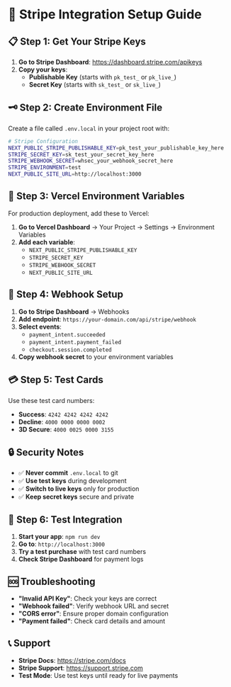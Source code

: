 # 🔧 Stripe Integration Setup Guide

## 📋 **Step 1: Get Your Stripe Keys**

1. **Go to Stripe Dashboard**: https://dashboard.stripe.com/apikeys
2. **Copy your keys**:
   - **Publishable Key** (starts with `pk_test_` or `pk_live_`)
   - **Secret Key** (starts with `sk_test_` or `sk_live_`)

## 🗝️ **Step 2: Create Environment File**

Create a file called `.env.local` in your project root with:

```bash
# Stripe Configuration
NEXT_PUBLIC_STRIPE_PUBLISHABLE_KEY=pk_test_your_publishable_key_here
STRIPE_SECRET_KEY=sk_test_your_secret_key_here
STRIPE_WEBHOOK_SECRET=whsec_your_webhook_secret_here
STRIPE_ENVIRONMENT=test
NEXT_PUBLIC_SITE_URL=http://localhost:3000
```

## 🚀 **Step 3: Vercel Environment Variables**

For production deployment, add these to Vercel:

1. **Go to Vercel Dashboard** → Your Project → Settings → Environment Variables
2. **Add each variable**:
   - `NEXT_PUBLIC_STRIPE_PUBLISHABLE_KEY`
   - `STRIPE_SECRET_KEY`
   - `STRIPE_WEBHOOK_SECRET`
   - `NEXT_PUBLIC_SITE_URL`

## 🔗 **Step 4: Webhook Setup**

1. **Go to Stripe Dashboard** → Webhooks
2. **Add endpoint**: `https://your-domain.com/api/stripe/webhook`
3. **Select events**:
   - `payment_intent.succeeded`
   - `payment_intent.payment_failed`
   - `checkout.session.completed`
4. **Copy webhook secret** to your environment variables

## 💳 **Step 5: Test Cards**

Use these test card numbers:
- **Success**: `4242 4242 4242 4242`
- **Decline**: `4000 0000 0000 0002`
- **3D Secure**: `4000 0025 0000 3155`

## 🔒 **Security Notes**

- ✅ **Never commit** `.env.local` to git
- ✅ **Use test keys** during development
- ✅ **Switch to live keys** only for production
- ✅ **Keep secret keys** secure and private

## 📱 **Step 6: Test Integration**

1. **Start your app**: `npm run dev`
2. **Go to**: `http://localhost:3000`
3. **Try a test purchase** with test card numbers
4. **Check Stripe Dashboard** for payment logs

## 🆘 **Troubleshooting**

- **"Invalid API Key"**: Check your keys are correct
- **"Webhook failed"**: Verify webhook URL and secret
- **"CORS error"**: Ensure proper domain configuration
- **"Payment failed"**: Check card details and amount

## 📞 **Support**

- **Stripe Docs**: https://stripe.com/docs
- **Stripe Support**: https://support.stripe.com
- **Test Mode**: Use test keys until ready for live payments
